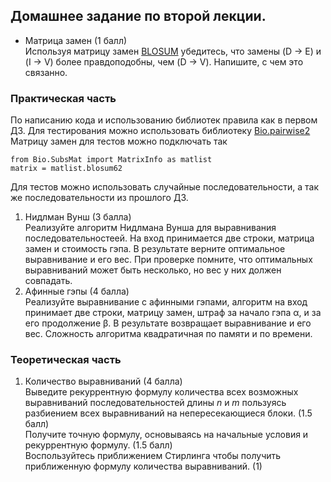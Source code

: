 ## Домашнее задание по второй лекции.

- Матрица замен (1 балл)   
Используя матрицу замен [BLOSUM](https://www.ncbi.nlm.nih.gov/Class/FieldGuide/BLOSUM62.txt) 
убедитесь, что замены (D → E) и (I → V) более правдоподобны, 
чем (D → V). Напишите, с чем это связанно. 

### Практическая часть
По написанию кода и использованию библиотек правила 
как в первом ДЗ. Для тестирования можно использовать библиотеку 
[Bio.pairwise2](https://biopython.org/docs/1.75/api/Bio.pairwise2.html)  
Матрицу замен для тестов можно подключать так
```
from Bio.SubsMat import MatrixInfo as matlist
matrix = matlist.blosum62
```
Для тестов можно использовать случайные последовательности, 
а так же последовательности из прошлого ДЗ.
1. Нидлман Вунш (3 балла)  
Реализуйте алгоритм Нидлмана Вунша для выравнивания последовательностеей. 
На вход принимается две строки, матрица замен и стоимость гэпа. 
В результате верните оптимальное выравнивание и его вес. При проверке 
помните, что оптимальных выравниваний может быть несколько, 
но вес у них должен совпадать.
2. Афинные гэпы (4 балла)  
Реализуйте выравнивание с афинными гэпами, алгоритм на 
вход принимает две строки, матрицу замен, штраф за начало 
гэпа α, и за его продолжение β. В результате возвращает 
выравнивание и его вес. Сложность алгоритма квадратичная 
по памяти и по времени.

### Теоретическая часть
1. Количество выравниваний (4 балла)  
Выведите рекуррентную формулу количества всех возможных 
выравниваний последовательностей длины *n* и *m* пользуясь 
разбиением всех выравниваний на непересекающиеся 
блоки. (1.5 балл)  
Получите точную формулу, основываясь на начальные условия и 
рекуррентную формулу. (1.5 балл)  
Воспользуйтесь приближением Стирлинга чтобы получить 
приближенную формулу количества выравниваний. (1)
